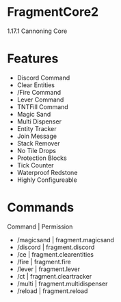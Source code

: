 # FragmentCore2
1.17.1 Cannoning Core

# Features
- Discord Command
- Clear Entities
- /Fire Command
- Lever Command
- TNTFill Command
- Magic Sand
- Multi Dispenser
- Entity Tracker
- Join Message
- Stack Remover
- No Tile Drops
- Protection Blocks
- Tick Counter
- Waterproof Redstone
- Highly Configureable

# Commands
Command | Permission
- /magicsand | fragment.magicsand
- /discord | fragment.discord
- /ce | fragment.clearentities
- /fire | fragment.fire
- /lever | fragment.lever
- /ct | fragment.cleartracker
- /multi | fragment.multidispenser
- /reload | fragment.reload
